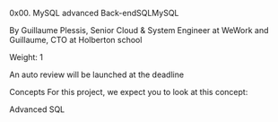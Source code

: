 0x00. MySQL advanced
Back-endSQLMySQL

By Guillaume Plessis, Senior Cloud & System Engineer at WeWork and Guillaume, CTO at Holberton school

Weight: 1

An auto review will be launched at the deadline

Concepts
For this project, we expect you to look at this concept:

Advanced SQL
